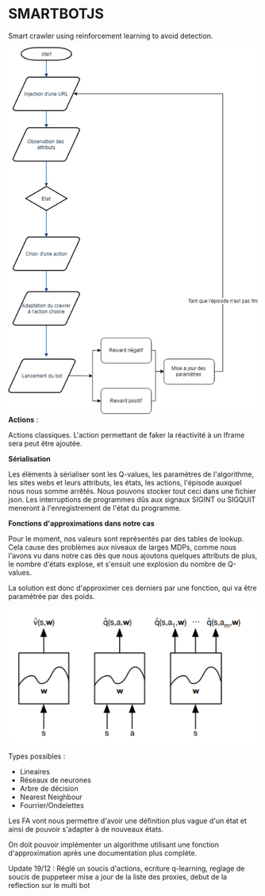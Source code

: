 # SMARTBOTJS

Smart crawler using reinforcement learning to avoid detection.

![Program Flow](./documents/EpisodeFlow.png)
**Actions** :

Actions classiques.
L'action permettant de faker la réactivité à un Iframe sera peut être ajoutée.

**Sérialisation**

Les éléments à sérialiser sont les Q-values, les paramètres de l'algorithme,
les sites webs et leurs attributs, les états, les actions, l'épisode auxquel nous nous somme
arrêtés.
Nous pouvons stocker tout ceci dans une fichier json.
Les interruptions de programmes dûs aux signaux SIGINT ou SIGQUIT meneront à l'enregistrement
de l'état du programme.

**Fonctions d'approximations dans notre cas**

Pour le moment, nos valeurs sont représentés par des tables de lookup. Cela
cause des problèmes aux niveaux de larges MDPs, comme nous l'avons vu dans
notre cas dès que nous ajoutons quelques attributs de plus, le nombre d'états
explose, et s'ensuit une explosion du nombre de Q-values.

La solution est donc d'approximer ces derniers par une fonction, qui va être
paramétrée par des poids.

![Function approx](./documents/faRepr.png)

Types possibles :

* Lineaires
* Réseaux de neurones
* Arbre de décision
* Nearest Neighbour
* Fourrier/Ondelettes

Les FA vont nous permettre d'avoir une définition plus vague d'un état et ainsi
de pouvoir s'adapter à de nouveaux états.

On doit pouvoir implémenter un algorithme utilisant une fonction d'approximation après
une documentation plus complète.

Update 19/12 : Réglé un soucis d'actions, ecriture q-learning, reglage de soucis de puppeteer
mise a jour de la liste des proxies, debut de la reflection sur le multi bot

